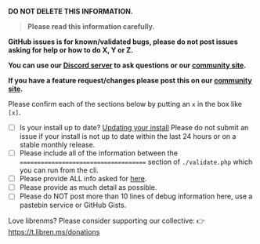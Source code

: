 **DO NOT DELETE THIS INFORMATION.**

> **Please read this information carefully.**

**GitHub issues is for known/validated bugs, please do not post issues asking for help or how to do X, Y or Z.** 

**You can use our [Discord server](https://t.libren.ms/discord) to ask questions or our [community site](https://community.librenms.org).**

**If you have a feature request/changes please post this on our [community site](https://community.librenms.org/c/feature-requests).**

Please confirm each of the sections below by putting an `x` in the box like `[x]`.

- [ ] Is your install up to date? [Updating your install](http://docs.librenms.org/General/Updating/)
      Please do not submit an issue if your install is not up to date within the last 24 hours or on a stable monthly release.
- [ ] Please include all of the information between the `====================================` section of `./validate.php` which you can run from the cli.
- [ ] Please provide ALL info asked for [here](http://docs.librenms.org/Support/FAQ/#faq20).
- [ ] Please provide as much detail as possible.
- [ ] Please do NOT post more than 10 lines of debug information here, use a pastebin service or GitHub Gists.

Love librenms? Please consider supporting our collective:
👉  https://t.libren.ms/donations
